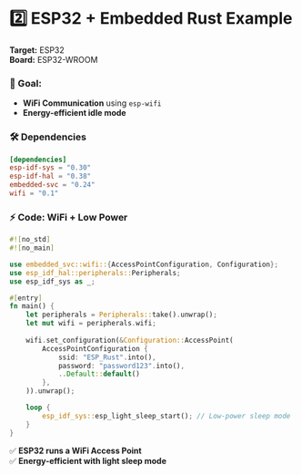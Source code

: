 # **2️⃣ ESP32 + Embedded Rust Example**  
**Target:** ESP32  
**Board:** ESP32-WROOM  

### **📌 Goal:**  
- **WiFi Communication** using `esp-wifi`  
- **Energy-efficient idle mode**  

### **🛠 Dependencies**
```toml
[dependencies]
esp-idf-sys = "0.30"
esp-idf-hal = "0.38"
embedded-svc = "0.24"
wifi = "0.1"
```

### **⚡ Code: WiFi + Low Power**
```rust
#![no_std]
#![no_main]

use embedded_svc::wifi::{AccessPointConfiguration, Configuration};
use esp_idf_hal::peripherals::Peripherals;
use esp_idf_sys as _;

#[entry]
fn main() {
    let peripherals = Peripherals::take().unwrap();
    let mut wifi = peripherals.wifi;
    
    wifi.set_configuration(&Configuration::AccessPoint(
        AccessPointConfiguration {
            ssid: "ESP_Rust".into(),
            password: "password123".into(),
            ..Default::default()
        },
    )).unwrap();

    loop {
        esp_idf_sys::esp_light_sleep_start(); // Low-power sleep mode
    }
}
```
✅ **ESP32 runs a WiFi Access Point**  
✅ **Energy-efficient with light sleep mode**  
